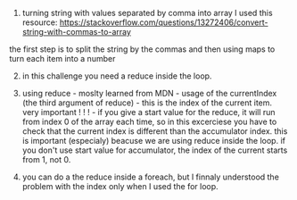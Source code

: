 1. turning string with values separated by comma into array
I used this resource:
https://stackoverflow.com/questions/13272406/convert-string-with-commas-to-array

the first step is to split the string by the commas and then using maps to turn each item into a number

2. in this challenge you need a reduce inside the loop.

3. using reduce - moslty learned from MDN - usage of the currentIndex (the third argument of reduce) - this is the index of the current item. 
very important ! ! ! - if you give a start value for the reduce, it will run from index 0 of the array each time, so in this excerciese you have to check that the current index is different than the accumulator index. this is important (especialy) beacuse we are using reduce inside the loop. if you don't use start value for accumulator, the index of the current starts from 1, not 0. 

4. you can do a the reduce inside a foreach, but I finnaly understood the problem with the index only when I used the for loop. 